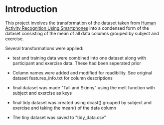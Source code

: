# Introduction

This project involves the transformation of the dataset taken from [Human Activity Recognition Using Smartphones](http://archive.ics.uci.edu/ml/datasets/Human+Activity+Recognition+Using+Smartphones) into a condensed form of the dataset consisting of the mean of all data columns grouped by subject and exercise.

Several transformations were applied:

* test and training data were combined into one dataset along with participant and exercise data.  These had been seperated prior

* Column names were added and modified for readibility.  See original dataset features_info.txt for column descriptions

* final dataset was made "Tall and Skinny" using the melt function with subject and exercise as keys

* final tidy dataset was created using dcast() grouped by subject and exercise and taking the mean() of the data column

* The tiny dataset was saved to "tidy_data.csv"
